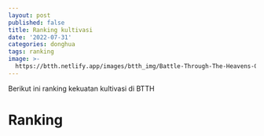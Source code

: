 ```yaml
---
layout: post
published: false
title: Ranking kultivasi
date: '2022-07-31'
categories: donghua
tags: ranking
image: >-
  https://btth.netlify.app/images/btth_img/Battle-Through-The-Heavens-Origin-season-5%20(1).jpg
---
```

Berikut ini ranking kekuatan kultivasi di BTTH

# Ranking

